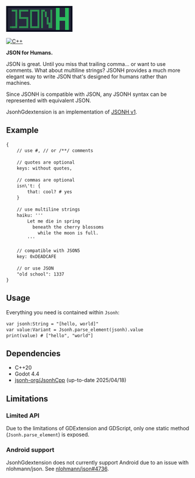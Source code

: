 <img src="https://github.com/jsonh-org/Jsonh/blob/main/IconUpscaled.png?raw=true" width=180>

[![C++](https://img.shields.io/github/release/jsonh-org/JsonhGdextension.svg?style=flat-square&label=c%2b%2b)](https://github.com/jsonh-org/JsonhGdextension/releases)

**JSON for Humans.**

JSON is great. Until you miss that trailing comma... or want to use comments. What about multiline strings?
JSONH provides a much more elegant way to write JSON that's designed for humans rather than machines.

Since JSONH is compatible with JSON, any JSONH syntax can be represented with equivalent JSON.

JsonhGdextension is an implementation of [JSONH v1](https://github.com/jsonh-org/Jsonh).

## Example

```jsonh
{
    // use #, // or /**/ comments
    
    // quotes are optional
    keys: without quotes,

    // commas are optional
    isn\'t: {
        that: cool? # yes
    }

    // use multiline strings
    haiku: '''
        Let me die in spring
          beneath the cherry blossoms
            while the moon is full.
        '''
    
    // compatible with JSON5
    key: 0xDEADCAFE

    // or use JSON
    "old school": 1337
}
```

## Usage

Everything you need is contained within `Jsonh`:

```gdscript
var jsonh:String = "[hello, world]"
var value:Variant = Jsonh.parse_element(jsonh).value
print(value) # ["hello", "world"]
```

## Dependencies

- C++20
- Godot 4.4
- [jsonh-org/JsonhCpp](https://github.com/jsonh-org/JsonhCpp) (up-to-date 2025/04/18)

## Limitations

### Limited API

Due to the limitations of GDExtension and GDScript, only one static method (`Jsonh.parse_element`) is exposed.

### Android support

JsonhGdextension does not currently support Android due to an issue with nlohmann/json. See [nlohmann/json#4736](https://github.com/nlohmann/json/pull/4736).
